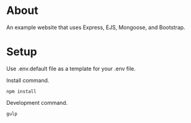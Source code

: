 # About
An example website that uses Express, EJS, Mongoose, and Bootstrap.

# Setup
Use .env.default file as a template for your .env file.

Install command.
```
npm install
```

Development command.
```
gulp
```